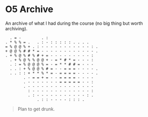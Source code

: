 # O5 Archive
An archive of what I had during the course (no big thing but worth archiving).

```                                                                    
  . = -         . :                      
. * % % = .   . : - : : : : : . . . .    
= % @ @ % + . : - - - - - - - - - - - : .
+ @ @ % # # * = - - - - - - - - - - - - .
. + % @ % # % # + = - - - - - - - - - :  
  . + % @ % % @ @ + - = * # * = - - - :  
  . : = % @ @ @ % = - = * * # # = - - -  
  . . : + % @ @ % # = - - = = = - - - - .
  . . : : + * * % * = - = = = = - - - - .
        . - = = + = - - = = = = - - - -  
        . - - - - - - - = = = = = - - :  
        . - - - - - - - - - - - - - - -  
          : - - - - - - - - - - - - - :  
          . : - - - - - - - - - - - : .  
              . : : - - - - : : : .                
```                                    
[](image/cat.png)
> Plan to get drunk.                                        
                                                                       
                                                                       
                                                                       
